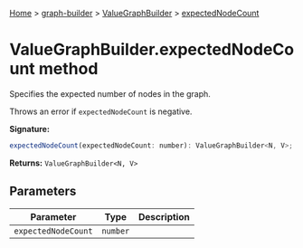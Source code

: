 [Home](./index) &gt; [graph-builder](./graph-builder.md) &gt; [ValueGraphBuilder](./graph-builder.valuegraphbuilder.md) &gt; [expectedNodeCount](./graph-builder.valuegraphbuilder.expectednodecount.md)

# ValueGraphBuilder.expectedNodeCount method

Specifies the expected number of nodes in the graph.

Throws an error if `expectedNodeCount` is negative.

**Signature:**
```javascript
expectedNodeCount(expectedNodeCount: number): ValueGraphBuilder<N, V>;
```
**Returns:** `ValueGraphBuilder<N, V>`

## Parameters

|  Parameter | Type | Description |
|  --- | --- | --- |
|  `expectedNodeCount` | `number` |  |

